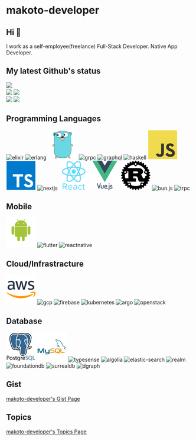 # makoto-developer

## Hi 👋

I work as a self-employee(freelance) Full-Stack Developer. Native App Developer.

## My latest Github's status

<div>
  <img height="251px" src="https://github-readme-stats.vercel.app/api?username=makoto-developer&count_private=true&show_icons=true&theme=transparent"&include_all_commits=true />
</div>
<div>
  <img height="170px" src="https://github-readme-stats.vercel.app/api/top-langs/?username=makoto-developer&layout=compact&hide=JavaScript" />
  <img height="170px" src="https://github-profile-summary-cards.vercel.app/api/cards/productive-time?username=makoto-developer&utcOffset=9" />
</div>
<div>
  <img height="176px" src="https://github-profile-summary-cards.vercel.app/api/cards/repos-per-language?username=makoto-developer&exclude=JavaScript" />
  <img height="176px" src="https://github-profile-summary-cards.vercel.app/api/cards/most-commit-language?username=makoto-developer&exclude=JavaScript,shell" />
</div>

## Programming Languages

<div> 
<img src="https://www.vectorlogo.zone/logos/elixir-lang/elixir-lang-icon.svg" alt="elixir" height="80"/>
<img src="https://www.vectorlogo.zone/logos/erlang/erlang-official.svg" alt="erlang" height="80"/>
<img src="https://raw.githubusercontent.com/devicons/devicon/master/icons/go/go-original.svg" alt="go" height="80"/>
<img src="https://cdn.svgporn.com/logos/grpc.svg" alt="grpc" height="80" style="width: 80px;" />
<img src="https://www.vectorlogo.zone/logos/graphql/graphql-icon.svg" alt="graphql" height="80"/>
<img src="https://upload.wikimedia.org/wikipedia/commons/1/1c/Haskell-Logo.svg" alt="haskell" height="80"/>
<img src="https://raw.githubusercontent.com/devicons/devicon/master/icons/javascript/javascript-original.svg" alt="javascript" height="80"/>
<img src="https://raw.githubusercontent.com/devicons/devicon/master/icons/typescript/typescript-original.svg" alt="typescript" height="80"/>
<img src="https://cdn.worldvectorlogo.com/logos/nextjs-2.svg" alt="nextjs" height="80"/>
<img src="https://raw.githubusercontent.com/devicons/devicon/master/icons/react/react-original-wordmark.svg" alt="react" height="80"/>
<img src="https://raw.githubusercontent.com/devicons/devicon/master/icons/vuejs/vuejs-original-wordmark.svg" alt="vue" height="80"/>
<img src="https://raw.githubusercontent.com/devicons/devicon/master/icons/rust/rust-plain.svg" alt="rust" height="80"/>
<img src="https://cdn.svgporn.com/logos/bun.svg" alt="bun.js" height="80"/>
<img src="https://cdn.svgporn.com/logos/trpc.svg" alt="trpc" height="80"/>
</div>

## Mobile

<div>
<img src="https://raw.githubusercontent.com/devicons/devicon/master/icons/android/android-original-wordmark.svg" alt="android" height="80"/>
<img src="https://www.vectorlogo.zone/logos/flutterio/flutterio-icon.svg" alt="flutter" height="80"/>
<img src="https://reactnative.dev/img/header_logo.svg" alt="reactnative" height="80"/>
</div>

## Cloud/Infrastracture

<div>
<img src="https://raw.githubusercontent.com/devicons/devicon/master/icons/amazonwebservices/amazonwebservices-original-wordmark.svg" alt="aws" height="80"/>
<img src="https://www.vectorlogo.zone/logos/google_cloud/google_cloud-icon.svg" alt="gcp" height="80"/>
<img src="https://www.vectorlogo.zone/logos/firebase/firebase-icon.svg" alt="firebase" height="80"/>
<img src="https://raw.githubusercontent.com/jmnote/z-icons/master/svg/kubernetes.svg" alt="kubernetes" height="80"/>
<img src="https://cdn.svgporn.com/logos/argo-icon.svg" alt="argo" height="80"/>
<img src="https://cdn.svgporn.com/logos/openstack.svg" alt="openstack" height="80" style="width: 200px;"/>
</div>

## Database

<div>
<img src="https://raw.githubusercontent.com/devicons/devicon/master/icons/postgresql/postgresql-original-wordmark.svg" alt="postgresql" height="80"/>
<img src="https://raw.githubusercontent.com/devicons/devicon/master/icons/mysql/mysql-original-wordmark.svg" alt="mysql" height="80"/>
<img src="https://typesense.org/docs/images/typesense_logo.svg" alt="typesense" height="80" style="width: 80px;"/>
<img src="https://cdn.svgporn.com/logos/algolia.svg" alt="algolia" height="80"/>
<img src="https://www.vectorlogo.zone/logos/elastic/elastic-icon.svg" alt="elastic-search" height="80"/>
<img src="https://raw.githubusercontent.com/bestofjs/bestofjs-webui/8665e8c267a0215f3159df28b33c365198101df5/public/logos/realm.svg" alt="realm" height="80"/>
<img src="https://cdn.svgporn.com/logos/foundationdb.svg" alt="foundationdb" height="80" style="width: 200px;" />
<img src="https://cdn.svgporn.com/logos/surrealdb.svg" alt="surrealdb" height="80" style="width: 200px;"/>
<img src="https://www.vectorlogo.zone/logos/dgraphio/dgraphio-ar21.svg" alt="dgraph" height="80"/>

</div>

## Gist

[makoto-developer's Gist Page](https://gist.github.com/makoto-developer)

## Topics

[makoto-developer's Topics Page](https://github.com/stars/makoto-developer/topics)
